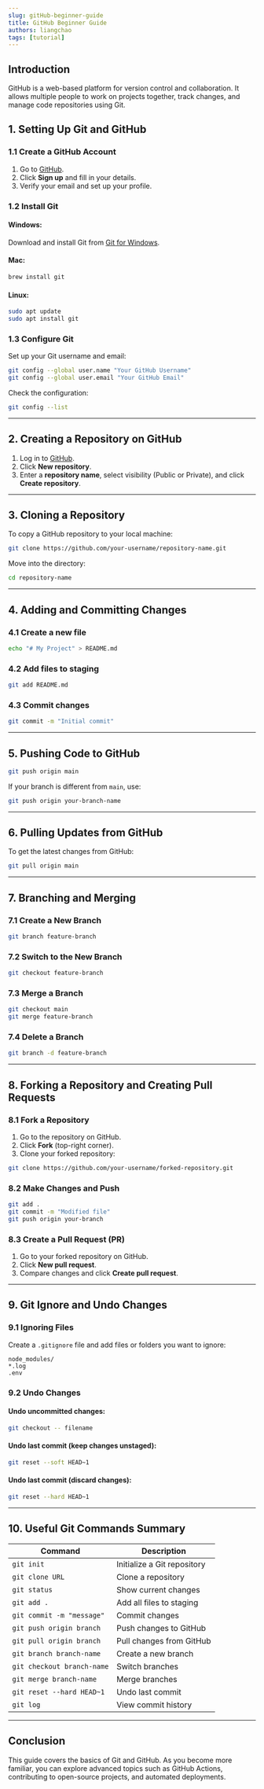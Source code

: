 ```yaml
---
slug: gitHub-beginner-guide
title: GitHub Beginner Guide
authors: liangchao
tags: [tutorial]
---
```



## Introduction
GitHub is a web-based platform for version control and collaboration. It allows multiple people to work on projects together, track changes, and manage code repositories using Git.

<!-- truncate -->

## 1. Setting Up Git and GitHub

### **1.1 Create a GitHub Account**
1. Go to [GitHub](https://github.com/).
2. Click **Sign up** and fill in your details.
3. Verify your email and set up your profile.

### **1.2 Install Git**
#### **Windows:**
Download and install Git from [Git for Windows](https://git-scm.com/).

#### **Mac:**
```bash
brew install git
```

#### **Linux:**
```bash
sudo apt update
sudo apt install git
```

### **1.3 Configure Git**
Set up your Git username and email:
```bash
git config --global user.name "Your GitHub Username"
git config --global user.email "Your GitHub Email"
```
Check the configuration:
```bash
git config --list
```

---

## 2. Creating a Repository on GitHub
1. Log in to [GitHub](https://github.com/).
2. Click **New repository**.
3. Enter a **repository name**, select visibility (Public or Private), and click **Create repository**.

---

## 3. Cloning a Repository
To copy a GitHub repository to your local machine:
```bash
git clone https://github.com/your-username/repository-name.git
```

Move into the directory:
```bash
cd repository-name
```

---

## 4. Adding and Committing Changes
### **4.1 Create a new file**
```bash
echo "# My Project" > README.md
```

### **4.2 Add files to staging**
```bash
git add README.md
```

### **4.3 Commit changes**
```bash
git commit -m "Initial commit"
```

---

## 5. Pushing Code to GitHub
```bash
git push origin main
```

If your branch is different from `main`, use:
```bash
git push origin your-branch-name
```

---

## 6. Pulling Updates from GitHub
To get the latest changes from GitHub:
```bash
git pull origin main
```

---

## 7. Branching and Merging
### **7.1 Create a New Branch**
```bash
git branch feature-branch
```

### **7.2 Switch to the New Branch**
```bash
git checkout feature-branch
```

### **7.3 Merge a Branch**
```bash
git checkout main
git merge feature-branch
```

### **7.4 Delete a Branch**
```bash
git branch -d feature-branch
```

---

## 8. Forking a Repository and Creating Pull Requests
### **8.1 Fork a Repository**
1. Go to the repository on GitHub.
2. Click **Fork** (top-right corner).
3. Clone your forked repository:
```bash
git clone https://github.com/your-username/forked-repository.git
```

### **8.2 Make Changes and Push**
```bash
git add .
git commit -m "Modified file"
git push origin your-branch
```

### **8.3 Create a Pull Request (PR)**
1. Go to your forked repository on GitHub.
2. Click **New pull request**.
3. Compare changes and click **Create pull request**.

---

## 9. Git Ignore and Undo Changes
### **9.1 Ignoring Files**
Create a `.gitignore` file and add files or folders you want to ignore:
```
node_modules/
*.log
.env
```

### **9.2 Undo Changes**
#### **Undo uncommitted changes:**
```bash
git checkout -- filename
```

#### **Undo last commit (keep changes unstaged):**
```bash
git reset --soft HEAD~1
```

#### **Undo last commit (discard changes):**
```bash
git reset --hard HEAD~1
```

---

## 10. Useful Git Commands Summary
| Command | Description |
|---------|-------------|
| `git init` | Initialize a Git repository |
| `git clone URL` | Clone a repository |
| `git status` | Show current changes |
| `git add .` | Add all files to staging |
| `git commit -m "message"` | Commit changes |
| `git push origin branch` | Push changes to GitHub |
| `git pull origin branch` | Pull changes from GitHub |
| `git branch branch-name` | Create a new branch |
| `git checkout branch-name` | Switch branches |
| `git merge branch-name` | Merge branches |
| `git reset --hard HEAD~1` | Undo last commit |
| `git log` | View commit history |

---

## Conclusion
This guide covers the basics of Git and GitHub. As you become more familiar, you can explore advanced topics such as GitHub Actions, contributing to open-source projects, and automated deployments.
